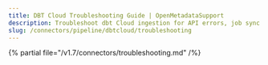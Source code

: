 ```yaml
---
title: DBT Cloud Troubleshooting Guide | OpenMetadataSupport
description: Troubleshoot dbt Cloud ingestion for API errors, job sync issues, or metadata gaps.
slug: /connectors/pipeline/dbtcloud/troubleshooting
---
```


{% partial file="/v1.7/connectors/troubleshooting.md" /%}
